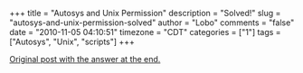 +++
title = "Autosys and Unix Permission"
description = "Solved!"
slug = "autosys-and-unix-permission-solved"
author = "Lobo"
comments = "false"
date = "2010-11-05 04:10:51"
timezone = "CDT"
categories = ["1"]
tags = ["Autosys", "Unix", "scripts"]
+++


[Original post with the answer at the end.](/blog/autosys-and-unix-permission/)
